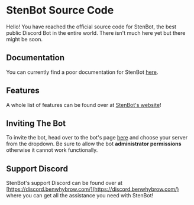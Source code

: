 # StenBot Source Code

Hello! You have reached the official source code for StenBot, the best public Discord Bot in the entire world.
There isn't much here yet but there might be soon.

## Documentation

You can currently find a poor documentation for StenBot [here](https://sbdocs.benwhybrow.com).

## Features

A whole list of features can be found over at [StenBot's website](https://sb.benwhybrow.com)!

## Inviting The Bot

To invite the bot, head over to the bot's page [here](https://sbinvite.benwhybrow.com) and choose your server from the dropdown. Be sure to allow the bot **administrator permissions** otherwise it cannot work functionally.

## Support Discord

StenBot's support Discord can be found over at [https://discord.benwhybrow.com/](https://discord.benwhybrow.com/) where you can get all the assistance you need with StenBot!
